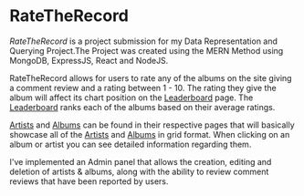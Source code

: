 # RateTheRecord
*RateTheRecord* is a project submission for my Data Representation and Querying Project.The Project was created using the MERN Method using MongoDB, ExpressJS, React and NodeJS.

RateTheRecord allows for users to rate any of the albums on the site giving a comment review and a rating between 1 - 10. The rating they give the album will affect its chart position on the [Leaderboard](https://github.com/McDonaghMichael/RateTheRecord/wiki/Leaderboard) page. The [Leaderboard](https://github.com/McDonaghMichael/RateTheRecord/wiki/Leaderboard) ranks each of the albums based on their average ratings.

[Artists](https://github.com/McDonaghMichael/RateTheRecord/wiki/Artists) and [Albums](https://github.com/McDonaghMichael/RateTheRecord/wiki/Albums) can be found in their respective pages that will basically showcase all of the [Artists](https://github.com/McDonaghMichael/RateTheRecord/wiki/Artists) and [Albums](https://github.com/McDonaghMichael/RateTheRecord/wiki/Albums) in grid format. When clicking on an album or artist you can see detailed information regarding them.

I've implemented an Admin panel that allows the creation, editing and deletion of artists & albums, along with the ability to review comment reviews that have been reported by users.